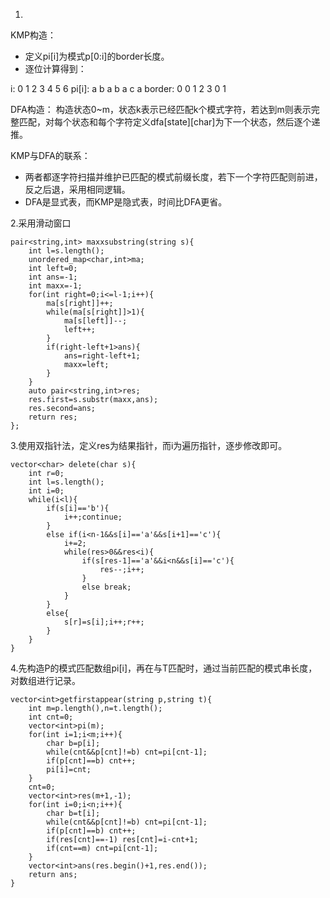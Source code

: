 1.
KMP构造：
- 定义pi[i]为模式p[0:i]的border长度。
- 逐位计算得到：

i:      0 1 2 3 4 5 6
pi[i]:   a b a b a c a
border: 0 0 1 2 3 0 1

DFA构造：
构造状态0~m，状态k表示已经匹配k个模式字符，若达到m则表示完整匹配，对每个状态和每个字符定义dfa[state][char]为下一个状态，然后逐个递推。

KMP与DFA的联系：
- 两者都逐字符扫描并维护已匹配的模式前缀长度，若下一个字符匹配则前进，反之后退，采用相同逻辑。
- DFA是显式表，而KMP是隐式表，时间比DFA更省。

2.采用滑动窗口
```
pair<string,int> maxxsubstring(string s){
    int l=s.length();
    unordered_map<char,int>ma;
    int left=0;
    int ans=-1;
    int maxx=-1;
    for(int right=0;i<=l-1;i++){
        ma[s[right]]++;
        while(ma[s[right]]>1){
            ma[s[left]]--;
            left++;
        }
        if(right-left+1>ans){
            ans=right-left+1;
            maxx=left;
        }
    }
    auto pair<string,int>res;
    res.first=s.substr(maxx,ans);
    res.second=ans;
    return res;
};
```

3.使用双指针法，定义res为结果指针，而i为遍历指针，逐步修改即可。
```
vector<char> delete(char s){
    int r=0;
    int l=s.length();
    int i=0;
    while(i<l){
        if(s[i]=='b'){
            i++;continue;
        }
        else if(i<n-1&&s[i]=='a'&&s[i+1]=='c'){
            i+=2;
            while(res>0&&res<i){
                if(s[res-1]=='a'&&i<n&&s[i]=='c'){
                    res--;i++;
                }
                else break;
            }
        }
        else{
            s[r]=s[i];i++;r++;
        }
    }
}
```

4.先构造P的模式匹配数组pi[i]，再在与T匹配时，通过当前匹配的模式串长度，对数组进行记录。
```
vector<int>getfirstappear(string p,string t){
    int m=p.length(),n=t.length();
    int cnt=0;
    vector<int>pi(m);
    for(int i=1;i<m;i++){
        char b=p[i];
        while(cnt&&p[cnt]!=b) cnt=pi[cnt-1];
        if(p[cnt]==b) cnt++;
        pi[i]=cnt;
    }
    cnt=0;
    vector<int>res(m+1,-1);
    for(int i=0;i<n;i++){
        char b=t[i];
        while(cnt&&p[cnt]!=b) cnt=pi[cnt-1];
        if(p[cnt]==b) cnt++;
        if(res[cnt]==-1) res[cnt]=i-cnt+1;
        if(cnt==m) cnt=pi[cnt-1];
    }
    vector<int>ans(res.begin()+1,res.end());
    return ans;
}
```